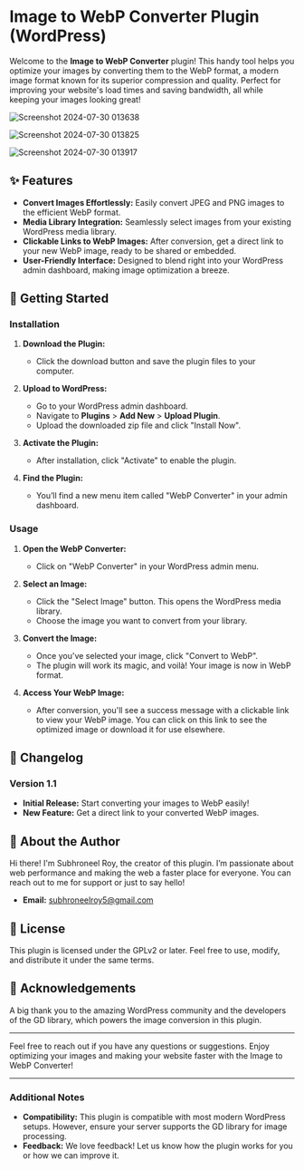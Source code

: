 # Image to WebP Converter Plugin (WordPress)

Welcome to the **Image to WebP Converter** plugin! This handy tool helps you optimize your images by converting them to the WebP format, a modern image format known for its superior compression and quality. Perfect for improving your website's load times and saving bandwidth, all while keeping your images looking great!

![Screenshot 2024-07-30 013638](https://github.com/user-attachments/assets/bbe2551b-254e-414d-8854-5073aea7d111)

![Screenshot 2024-07-30 013825](https://github.com/user-attachments/assets/33c3b809-5119-496a-a679-e04322ba269d)

![Screenshot 2024-07-30 013917](https://github.com/user-attachments/assets/45afb880-ad63-4332-9ad0-a53064b9066c)


## ✨ Features

- **Convert Images Effortlessly:** Easily convert JPEG and PNG images to the efficient WebP format.
- **Media Library Integration:** Seamlessly select images from your existing WordPress media library.
- **Clickable Links to WebP Images:** After conversion, get a direct link to your new WebP image, ready to be shared or embedded.
- **User-Friendly Interface:** Designed to blend right into your WordPress admin dashboard, making image optimization a breeze.

## 🚀 Getting Started

### Installation

1. **Download the Plugin:**
   - Click the download button and save the plugin files to your computer.
   
2. **Upload to WordPress:**
   - Go to your WordPress admin dashboard.
   - Navigate to **Plugins** > **Add New** > **Upload Plugin**.
   - Upload the downloaded zip file and click "Install Now".

3. **Activate the Plugin:**
   - After installation, click "Activate" to enable the plugin.

4. **Find the Plugin:**
   - You’ll find a new menu item called "WebP Converter" in your admin dashboard.

### Usage

1. **Open the WebP Converter:**
   - Click on "WebP Converter" in your WordPress admin menu.

2. **Select an Image:**
   - Click the "Select Image" button. This opens the WordPress media library.
   - Choose the image you want to convert from your library.

3. **Convert the Image:**
   - Once you've selected your image, click "Convert to WebP".
   - The plugin will work its magic, and voilà! Your image is now in WebP format.

4. **Access Your WebP Image:**
   - After conversion, you'll see a success message with a clickable link to view your WebP image. You can click on this link to see the optimized image or download it for use elsewhere.

## 📜 Changelog

### Version 1.1
- **Initial Release:** Start converting your images to WebP easily!
- **New Feature:** Get a direct link to your converted WebP images.

## 👤 About the Author

Hi there! I'm Subhroneel Roy, the creator of this plugin. I’m passionate about web performance and making the web a faster place for everyone. You can reach out to me for support or just to say hello!
- **Email:** subhroneelroy5@gmail.com

## 📄 License

This plugin is licensed under the GPLv2 or later. Feel free to use, modify, and distribute it under the same terms.

## 🙏 Acknowledgements

A big thank you to the amazing WordPress community and the developers of the GD library, which powers the image conversion in this plugin.

---

Feel free to reach out if you have any questions or suggestions. Enjoy optimizing your images and making your website faster with the Image to WebP Converter!

---

### Additional Notes

- **Compatibility:** This plugin is compatible with most modern WordPress setups. However, ensure your server supports the GD library for image processing.
- **Feedback:** We love feedback! Let us know how the plugin works for you or how we can improve it.

